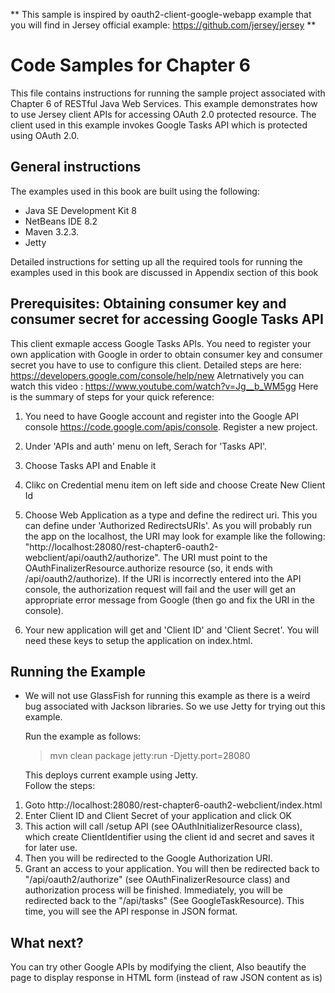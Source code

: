 <!--

    DO NOT ALTER OR REMOVE COPYRIGHT NOTICES OR THIS HEADER.

    Copyright (c) 2015 Oracle and/or its affiliates. All rights reserved.

    The contents of this file are subject to the terms of either the GNU
    General Public License Version 2 only ("GPL") or the Common Development
    and Distribution License("CDDL") (collectively, the "License").  You
    may not use this file except in compliance with the License.  You can
    obtain a copy of the License at
    http://glassfish.java.net/public/CDDL+GPL_1_1.html
    or packager/legal/LICENSE.txt.  See the License for the specific
    language governing permissions and limitations under the License.

    When distributing the software, include this License Header Notice in each
    file and include the License file at packager/legal/LICENSE.txt.

    GPL Classpath Exception:
    Oracle designates this particular file as subject to the "Classpath"
    exception as provided by Oracle in the GPL Version 2 section of the License
    file that accompanied this code.

    Modifications:
    If applicable, add the following below the License Header, with the fields
    enclosed by brackets [] replaced by your own identifying information:
    "Portions Copyright [year] [name of copyright owner]"

    Contributor(s):
    If you wish your version of this file to be governed by only the CDDL or
    only the GPL Version 2, indicate your decision by adding "[Contributor]
    elects to include this software in this distribution under the [CDDL or GPL
    Version 2] license."  If you don't indicate a single choice of license, a
    recipient has the option to distribute your version of this file under
    either the CDDL, the GPL Version 2 or to extend the choice of license to
    its licensees as provided above.  However, if you add GPL Version 2 code
    and therefore, elected the GPL Version 2 license, then the option applies
    only if the new code is made subject to such option by the copyright
    holder.

-->

**
This sample is inspired by oauth2-client-google-webapp example that you will find in Jersey official example: https://github.com/jersey/jersey
**

Code Samples for Chapter 6
==========================
This file contains instructions for running the sample project associated with Chapter 6 of RESTful Java Web Services.
This example demonstrates how to use  Jersey client APIs for accessing OAuth 2.0 protected resource. The client used in this example invokes Google Tasks API which is protected using OAuth 2.0.


General instructions
--------------------
The examples used in this book are built using the following:

- Java SE Development Kit 8
- NetBeans IDE 8.2 
- Maven 3.2.3. 
- Jetty

Detailed instructions for setting up all the required tools for running the 
examples used in this book are discussed in Appendix section of this book
 
Prerequisites: Obtaining consumer key and consumer secret for accessing Google Tasks API 
-----------------------------------------------------------------------------------
This client exmaple access Google Tasks APIs.  You need to register your own application
with Google in order to obtain consumer key and consumer secret you have to use
to configure this client.
Detailed steps are here: https://developers.google.com/console/help/new
Aletrnatively you can watch this video : https://www.youtube.com/watch?v=Jg__b_WM5gg
Here is the summary of steps for your quick reference:


1.	You need to have Google account and register into the Google API console
<https://code.google.com/apis/console>. Register a new project.

2.	Under 'APIs and  auth' menu on left, Serach for 'Tasks API'. 
3.	Choose Tasks API and Enable it
4.	Clikc on Credential menu item on left side and choose Create New Client Id
5.	Choose Web Application as a type and define the redirect uri. This you can define under  	'Authorized RedirectsURIs'. As you will probably run
	the app on the localhost, the URI may look for example like the
	following:
	"http://localhost:28080/rest-chapter6-oauth2-webclient/api/oauth2/authorize".
	The URI must point to the OAuthFinalizerResource.authorize resource (so,
	it ends with /api/oauth2/authorize). If the URI is incorrectly entered
	into the API console, the authorization request will fail and the user
	will get an appropriate error message from Google (then go and fix the
	URI in the console).

6. Your new application will get and 'Client ID' and 'Client Secret'. You will need these
keys to setup the application on index.html.

Running the Example
-------------------
-	We will not use GlassFish for running this example as there is a weird bug associated with 	Jackson libraries. So we use Jetty for trying out this example.

	Run the example as follows:

	> mvn clean package jetty:run -Djetty.port=28080

	This deploys current example using Jetty.  
Follow the steps:

1.	Goto http://localhost:28080/rest-chapter6-oauth2-webclient/index.html
2.	Enter Client ID and Client Secret of your application and click OK
3.	This action will call /setup API (see OAuthInitializerResource class), which create ClientIdentifier using the client id and secret and saves it for later use. 
3.	Then you will be redirected to the Google Authorization URI. 
4.  Grant an access to your application. You will then be
	redirected back to "/api/oauth2/authorize" (see OAuthFinalizerResource class) and authorization process will be finished. Immediately, you will be redirected back to the
	"/api/tasks" (See GoogleTaskResource). This time, you will see the API response in JSON format.

What next?
----------------------------
You can try other Google APIs by modifying the client, Also beautify the page to display response in HTML form (instead of raw JSON content as is)